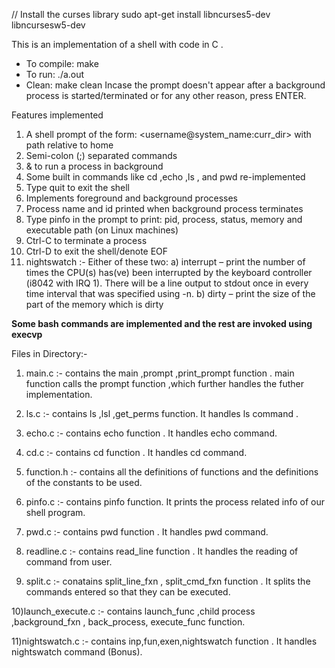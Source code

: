 // Install the curses library
sudo apt-get install libncurses5-dev libncursesw5-dev

This is an implementation of a shell with code in C .
* To compile: make 
* To run: ./a.out 
* Clean: make clean 
Incase the prompt doesn't appear after a background process is started/terminated or for any other reason, press ENTER.


Features implemented 
1) A shell prompt of the form: <username@system_name:curr_dir> with path relative to home 
2) Semi-colon (;) separated commands 
3) & to run a process in background 
4) Some built in commands like cd ,echo ,ls , and pwd re-implemented 
5) Type quit to exit the shell 
6) Implements foreground and background processes 
7) Process name and id printed when background process terminates 
8) Type pinfo in the prompt to print: pid, process, status, memory and executable path (on Linux machines) 
9) Ctrl-C to terminate a process 
10) Ctrl-D to exit the shell/denote EOF
11) nightswatch :- Either of these two:
					a) interrupt – print the number of times the CPU(s) has(ve) been interrupted by the keyboard controller
									(i8042 with IRQ 1). There will be a line output to stdout once in every time interval that was specified using -n.
					b) dirty 	 – print the size of the part of the memory which is dirty
 
 **Some bash commands are implemented and the rest are invoked using execvp**

Files in Directory:-

1) main.c           :- contains the main ,prompt ,print_prompt function . main function calls the prompt function ,which further 							handles the futher implementation.

2) ls.c             :- contains ls ,lsl ,get_perms function. It handles ls command .

3) echo.c           :- contains echo function . It handles echo command.

4) cd.c       		:- contains cd function . It handles cd command.

5) function.h 		:- contains all the definitions of functions and the definitions of the constants to be used.

6) pinfo.c    		:- contains pinfo function. It prints the process related info of our shell program.

7) pwd.c      		:- contains pwd function . It handles pwd command.

8) readline.c 		:- contains read_line function . It handles the reading of command from user.

9) split.c    		:- conatains split_line_fxn , split_cmd_fxn function . It splits the commands entered so that they can be executed.

10)launch_execute.c :- contains launch_func ,child process ,background_fxn , back_process, execute_func function.

11)nightswatch.c 	:- contains inp,fun,exen,nightswatch function . It handles nightswatch command (Bonus). 
 